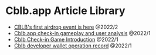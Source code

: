 # Cblb.app Article Library

- [CBLB's first airdrop event is here](https://github.com/cblb-app/cblb-articles/blob/master/2022/cblb-airdrop-en.md) @2022/2
- [Cblb.app check-in gameplay and user analysis](https://github.com/cblb-app/cblb-articles/blob/master/analysis/cblb-checkin-users-analysis-en.md) @2022/1
- [Cblb Check-in Game Introduction](https://github.com/cblb-app/cblb-articles/blob/master/introductions/mannual-cblbcheckin-en.md) @2022/1
- [Cblb developer wallet operation record](https://github.com/cblb-app/cblb-articles/blob/master/operations/cblb-dev-operation-record-en.md) @2022/1
